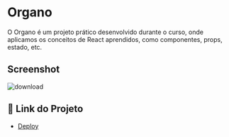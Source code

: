 # Organo

O Organo é um projeto prático desenvolvido durante o curso, onde aplicamos os conceitos de React aprendidos, como componentes, props, estado, etc.

## Screenshot

![download](https://github.com/kaykyrod/react-One/assets/114265239/f05fed3e-95c0-4146-8730-2c88b9a5db58)

## 🚀 Link do Projeto

 - [Deploy](https://react-one-three-xi.vercel.app/)
